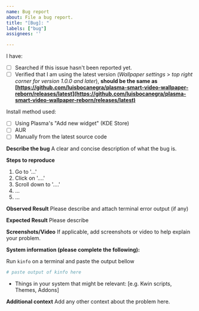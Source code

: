 ```yaml
---
name: Bug report
about: File a bug report.
title: "[Bug]: "
labels: ["bug"]
assignees: ''

---
```


I have:

- [ ] Searched if this issue hasn't been reported yet.
- [ ] Verified that I am using the latest version (*Wallpaper settings* > *top right corner for version 1.0.0 and later*), **should be the same as [https://github.com/luisbocanegra/plasma-smart-video-wallpaper-reborn/releases/latest](https://github.com/luisbocanegra/plasma-smart-video-wallpaper-reborn/releases/latest)**

Install method used:

- [ ] Using Plasma's "Add new widget" (KDE Store)
- [ ] AUR
- [ ] Manually from the latest source code

**Describe the bug**
A clear and concise description of what the bug is.

**Steps to reproduce**

1. Go to '...'
2. Click on '....'
3. Scroll down to '....'
4. ...
5. ...

**Observed Result**
Please describe and attach terminal error output (if any)

**Expected Result**
Please describe

**Screenshots/Video**
If applicable, add screenshots or video to help explain your problem.

**System information (please complete the following):**

Run `kinfo` on a terminal and paste the output bellow

```yaml
# paste output of kinfo here
```

- Things in your system that might be relevant: [e.g. Kwin scripts, Themes, Addons]

**Additional context**
Add any other context about the problem here.
